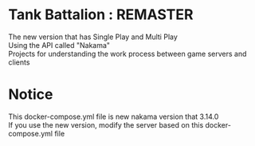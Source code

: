 # Tank Battalion : REMASTER
The new version that has Single Play and Multi Play  
Using the API called "Nakama"  
Projects for understanding the work process between game servers and clients  

# Notice
This docker-compose.yml file is new nakama version that 3.14.0  
If you use the new version, modify the server based on this docker-compose.yml file  